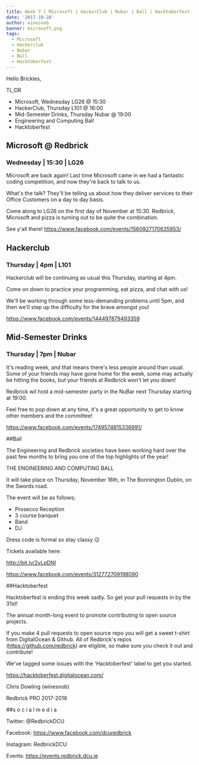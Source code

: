 ```yaml
---
title: Week 7 | Microsoft | HackerClub | Nubar | Ball | Hacktoberfest
date: '2017-10-28'
author: winesnob
banner: microsoft.png
tags:
  - Microsoft
  - Hackerclub
  - Nubar
  - Ball
  - Hacktoberfest
---
```



Hello Brickies,

TL;DR
- Microsoft, Wednesday LG26 @ 15:30
- HackerClub, Thursday L101 @ 16:00
- Mid-Semester Drinks, Thursday Nubar @ 19:00
- Engineering and Computing Ball
- Hacktoberfest

<!-- more -->

## Microsoft @ Redbrick
### Wednesday | 15:30 | LG26

Microsoft are back again! Last time Microsoft came in we had a fantastic coding competition, and now they're back to talk to us.

What's the talk? They'll be telling us about how they deliver services to their Office Customers on a day to day basis.

Come along to LG26 on the first day of November at 15:30. Redbrick, Microsoft and pizza is turning out to be quite the combination.

See y'all there!
https://www.facebook.com/events/1560927170635953/

## Hackerclub
### Thursday | 4pm | L101

Hackerclub will be continuing as usual this Thursday, starting at 4pm.

Come on down to practice your programming, eat pizza, and chat with us!

We'll be working through some less-demanding problems until 5pm, and then we'll step up the difficulty for the brave amongst you!

https://www.facebook.com/events/144497879493359

## Mid-Semester Drinks
### Thursday | 7pm | Nubar

It's reading week, and that means there's less people around than usual. Some of your friends may have gone home for the week, some may actually be hitting the books, but your friends at Redbrick won't let you down!

Redbrick wil host a mid-semester party in the NuBar next Thursday starting at 19:00.

Feel free to pop down at any time, it's a great opportunity to get to know other members and the committee!

https://www.facebook.com/events/1749574815336991/

##Ball

The Engineering and Redbrick societies have been working hard over the past few months to bring you one of the top highlights of the year!

THE ENGINEERING AND COMPUTING BALL

It will take place on Thursday, November 16th, in The Bonnington Dublin, on the Swords road.

The event will be as follows;
- Prosecco Reception
- 3 course banquet
- Band
- DJ

Dress code is formal so stay classy 😉

Tickets available here:

http://bit.ly/2yLpDNI

https://www.facebook.com/events/312772709198090

##Hacktoberfest

Hacktoberfest is ending this week sadly. So get your pull requests in by the 31st!

The annual month-long event to promote contributing to open source projects.

If you make 4 pull requests to open source repo you will get a sweet t-shirt from DigitalOcean & Github. All of Redbrick's repos (https://github.com/redbrick) are eligible, so make sure you check it out and contribute!

We've tagged some issues with the 'Hacktoberfest' label to get you started.

https://hacktoberfest.digitalocean.com/



Chris Dowling (winesnob)

Redbrick PRO 2017-2018

##s o c i a l m e d i a

Twitter: @RedbrickDCU

Facebook: https://www.facebook.com/dcuredbrick

Instagram: RedbrickDCU

Events: https://events.redbrick.dcu.ie

